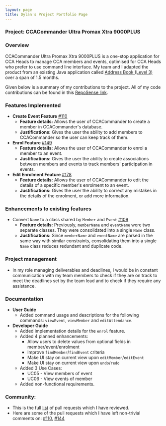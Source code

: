```yaml
---
layout: page
title: Dylan's Project Portfolio Page
---
```


### Project: CCACommander Ultra Promax Xtra 9000PLUS

### Overview

CCACommander Ultra Promax Xtra 9000PLUS is a one-stop application for CCA Heads to manage CCA members and events, optimised for CCA Heads who prefer to use command line interface.
My team and I adapted the product from an existing Java application called [Address Book (Level 3)](https://se-education.org/addressbook-level3/) over a span of 1.5 months.

Given below is a summary of my contributions to the project. All of my code contributions can be found in this [RepoSense link](https://nus-cs2103-ay2324s1.github.io/tp-dashboard/?search=dylkaw&breakdown=true#/).

### Features Implemented
* **Create Event Feature** [#110](https://github.com/AY2324S1-CS2103T-F11-1/tp/pull/110)
    * **Feature details:** Allows the user of CCACommander to create a member in CCACommander's database.
    * **Justifications:** Gives the user the ability to add members to CCACommander so the user can keep track of them.
* **Enrol Feature** [#149](https://github.com/AY2324S1-CS2103T-F11-1/tp/pull/149)
    * **Feature details:** Allows the user of CCACommander to enrol a member to an event.
    * **Justifications:** Gives the user the ability to create associations between members and events to track members' participation in events.
* **Edit Enrolment Feature** [#178](https://github.com/AY2324S1-CS2103T-F11-1/tp/pull/178)
    * **Feature details:** Allows the user of CCACommander to edit the details of a specific member's enrolment to an event.
    * **Justifications:** Gives the user the ability to correct any mistakes in the details of the enrolment, or add more information.

### Enhancements to existing features
* Convert `Name` to a class shared by `Member` and `Event` [#109](https://github.com/AY2324S1-CS2103T-F11-1/tp/pull/109)
  * **Feature details:** Previously, `memberName` and `eventName` were two separate classes. They were consolidated into a single `Name` class.
  * **Justifications:** Since `memberName` and `eventName` are parsed in the same way with similar constraints, consolidating them into a
    single `Name` class reduces redundant and duplicate code.

### Project management
* In my role managing deliverables and deadlines, I would be in constant communication with my team members to check if they are
  on track to meet the deadlines set by the team lead and to check if they require any assistance.

### Documentation
* **User Guide**
  * Added command usage and descriptions for the following commands: `viewEvent`, `viewMember` and `editAttendance`.
* **Developer Guide**
  * Added implementation details for the `enrol` feature.
  * Added 4 planned enhancements:
    * Allow users to delete values from optional fields in member/event/enrolment
    * Improve `findMember`/`findEvent` criteria
    * Make UI stay on current view upon `editMember`/`editEvent`
    * Make UI stay on current view upon `undo`/`redo`
  * Added 3 Use Cases:
    * UC05 - View members of event
    * UC06 - View events of member
  * Added non-functional requirements.

### Community:
* This is the full [list](https://github.com/AY2324S1-CS2103T-F11-1/tp/pulls?q=is%3Apr+reviewed-by%3Adylkaw) of pull requests which I have reviewed.
* Here are some of the pull requests which I have left non-trivial comments on: [#110](https://github.com/AY2324S1-CS2103T-F11-1/tp/pull/110), [#144](https://github.com/AY2324S1-CS2103T-F11-1/tp/pull/144)
